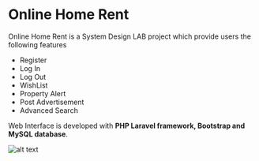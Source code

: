 # Online Home Rent

Online Home Rent is a System Design LAB project which provide users the following features

* Register
* Log In
* Log Out
* WishList
* Property Alert
* Post Advertisement
* Advanced Search 

Web Interface is developed with **PHP Laravel framework, Bootstrap and MySQL database**.

![alt text](https://github.com/AhsanAli-buet/Online_Home_Rent/blob/master/System_Design/bashavara_gif.gif?raw=true)
